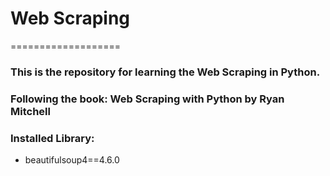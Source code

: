 # Web Scraping
===================


### This is the repository for learning the Web Scraping in Python.

### Following the book: Web Scraping with Python by Ryan Mitchell

### Installed Library:
* beautifulsoup4==4.6.0